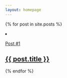 ```yaml
---
layout: homepage
---
```


{% for post in site.posts %}
    <li class="post-item">
      <a class="post-link" href="{{ post.url | prepend: site.baseurl }}">
        <div class="post-info">
          <p>Post #1</p>
          <h2>{{ post.title }}</h2>
        </div>
      </a>
    </li>
  {% endfor %}
